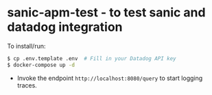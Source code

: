 # sanic-apm-test - to test sanic and datadog integration

To install/run:

```bash
$ cp .env.template .env  # Fill in your Datadog API key
$ docker-compose up -d
```

- Invoke the endpoint `http://localhost:8080/query` to start logging traces.
